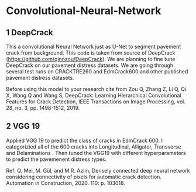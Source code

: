 # Convolutional-Neural-Network

## 1 DeepCrack
This a convolutional Neural Network just as U-Net to segment pavement crack from background. This code is taken from source of DeepCrack (https://github.com/qinnzou/DeepCrack). We are planning to fine tune DeepCrack 
on our pavement distress datasets. We are going through several test runs on CRACKTRE260 and EdmCrack600 and other published pavement distress datasets. 

Before using this model to your research cite from Zou Q, Zhang Z, Li Q, Qi X, Wang Q and Wang S, DeepCrack: Learning Hierarchical Convolutional Features for Crack Detection, IEEE Transactions on Image Processing, vol. 28, no. 3, pp. 1498-1512, 2019.

## 2 VGG 19 

Applied VGG 19 to predict the class of cracks in EdmCrack 600. I categorizied all of the 600 cracks into Longitudinal, Alligator, Transverse and Delaminations . Then tuned the VGG19 with different hyperparameters to predict the pavemenent distress types. 

Ref: Q. Mei, M. Gül, and M.R. Azim, Densely connected deep neural network considering connectivity of pixels for automatic crack detection. Automation in Construction, 2020. 110: p. 103018. 
